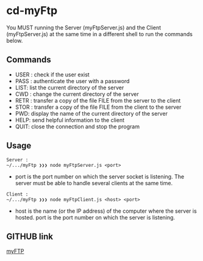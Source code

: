 # cd-myFtp

You MUST running the Server (myFtpServer.js) and the Client (myFtpServer.js) at the same time in a different shell to run the commands below.


## Commands

* USER <username>: check if the user exist
* PASS <password>: authenticate the user with a password
* LIST: list the current directory of the server
* CWD <directory>: change the current directory of the server
* RETR <filename>: transfer a copy of the file FILE from the server to the client
* STOR <filename>: transfer a copy of the file FILE from the client to the server
* PWD: display the name of the current directory of the server
* HELP: send helpful information to the client
* QUIT: close the connection and stop the program


## Usage

```node
Server : 
~/.../myFtp ❯❯❯ node myFtpServer.js <port>
```
* port is the port number on which the server socket is listening. The server must be able to handle several clients at the same time.

```node
Client : 
~/.../myFtp ❯❯❯ node myFtpClient.js <host> <port>
```
* host is the name (or the IP address) of the computer where the server is hosted.
port is the port number on which the server is listening.


## GITHUB link
[myFTP](https://github.com/pu-erh/myftp/)